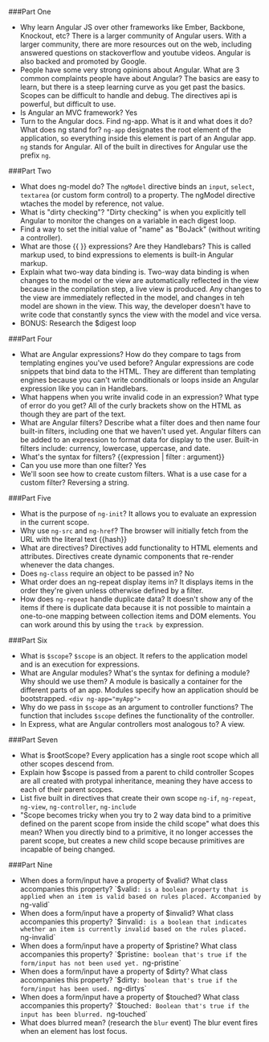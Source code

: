 ###Part One
* Why learn Angular JS over other frameworks like Ember, Backbone, Knockout, etc?
There is a larger community of Angular users. With a larger community, there are more resources out on the web, including answered questions on stackoverflow and youtube videos.  Angular is also backed and promoted by Google.
* People have some very strong opinions about Angular. What are 3 common complaints people have about Angular?
The basics are easy to learn, but there is a steep learning curve as you get past the basics.
Scopes can be difficult to handle and debug.
The directives api is powerful, but difficult to use.
* Is Angular an MVC framework?
Yes
* Turn to the Angular docs. Find ng-app. What is it and what does it do? What does ng stand for?
`ng-app` designates the root element of the application, so everything inside this element is part of an Angular app.
`ng` stands for Angular. All of the built in directives for Angular use the prefix `ng`.

###Part Two
* What does ng-model do?
The `ngModel` directive binds an `input`, `select`, `textarea` (or custom form control) to a property. The ngModel directive wtaches the model by reference, not value.
* What is "dirty checking"?
"Dirty checking" is when you explicitly tell Angular to monitor the changes on a variable in each digest loop.
* Find a way to set the initial value of "name" as "BoJack" (without writing a controller).
* What are those {{ }} expressions? Are they Handlebars?
This is called markup used, to bind expressions to elements is built-in Angular markup.
* Explain what two-way data binding is.
Two-way data binding is when changes to the model or the view are automatically reflected in the view because in the compilation step, a live view is produced. Any changes to the view are immediately reflected in the model, and changes in teh model are shown in the view. This way, the developer doesn't have to write code that constantly syncs the view with the model and vice versa.
* BONUS: Research the $digest loop

###Part Four
* What are Angular expressions? How do they compare to tags from templating engines you've used before?
Angular expressions are code snippets that bind data to the HTML.  They are different than templating engines because you can't write conditionals or loops inside an Angular expression like you can in Handlebars.
* What happens when you write invalid code in an expression? What type of error do you get?
All of the curly brackets show on the HTML as though they are part of the text.
* What are Angular filters? Describe what a filter does and then name four built-in filters, including one that we haven't used yet.
Angular filters can be added to an expression to format data for display to the user.
Built-in filters include: currency, lowercase, uppercase, and date.
* What's the syntax for filters?
{{expression | filter : argument}}
* Can you use more than one filter?
Yes
* We'll soon see how to create custom filters. What is a use case for a custom filter?
Reversing a string.

###Part Five
* What is the purpose of `ng-init`?
It allows you to evaluate an expression in the current scope.
* Why use `ng-src` and `ng-href`?
The browser will initially fetch from the URL with the literal text {{hash}}
* What are directives?
Directives add functionality to HTML elements and attributes. Directives create dynamic components that re-render whenever the  data changes.
* Does `ng-class` require an object to be passed in?
No
* What order does an ng-repeat display items in?
It displays items in the order they're given unless otherwise defined by a filter.
* How does `ng-repeat` handle duplicate data?
It doesn't show any of the items if there is duplicate data because it is not possible to maintain a one-to-one mapping between collection items and DOM elements. You can work around this by using the `track by` expression.

###Part Six
* What is `$scope`?
`$scope` is an object. It refers to the application model and is an execution for expressions.
* What are Angular modules? What's the syntax for defining a module? Why should we use them?
A module is basically a container for the different parts of an app. Modules specify how an application should be bootstrapped.
`<div ng-app="myApp">`
* Why do we pass in `$scope` as an argument to controller functions?
The function that includes `$scope` defines the functionality of the controller.
* In Express, what are Angular controllers most analogous to?
A view.

###Part Seven
* What is $rootScope?
Every application has a single root scope which all other scopes descend from.
* Explain how $scope is passed from a parent to child controller
Scopes are all created with protypal inheritance, meaning they have access to each of their parent scopes.
* List five built in directives that create their own scope
`ng-if`, `ng-repeat`, `ng-view`, `ng-controller`, `ng-include`
* "Scope becomes tricky when you try to 2 way data bind to a primitive defined on the parent scope from inside the child scope"  what does this mean?
When you directly bind to a primitive, it no longer accesses the parent scope, but creates a new child scope because primitives are incapable of being changed.

###Part Nine
* When does a form/input have a property of $valid? What class accompanies this property?
`$valid`: is a boolean property that is applied when an item is valid based on rules placed. Accompanied by `ng-valid`
* When does a form/input have a property of $invalid? What class accompanies this property?
`$invalid`: is a boolean that indicates whether an item is currently invalid based on the rules placed. `ng-invalid`
* When does a form/input have a property of $pristine? What class accompanies this property?
`$pristine`: boolean that's true if the form/input has not been used yet. `ng-pristine`
* When does a form/input have a property of $dirty? What class accompanies this property?
`$dirty`: boolean that's true if the form/input has been used. `ng-dirtys`
* When does a form/input have a property of $touched? What class accompanies this property?
`$touched`: Boolean that's true if the input has been blurred. `ng-touched`
* What does blurred mean? (research the `blur` event)
The blur event fires when an element has lost focus.
